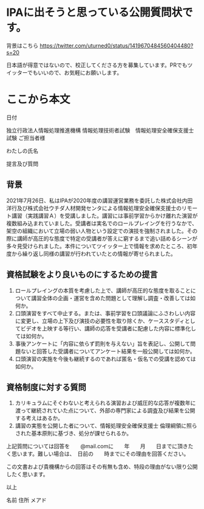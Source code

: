 # IPAに出そうと思っている公開質問状です。

背景はこちら https://twitter.com/uturned0/status/1419670484560404480?s=20

日本語が得意ではないので、校正してくださる方を募集しています。PRでもツイッターでもいいので、お気軽にお願いします。



# ここから本文


日付

独立行政法人情報処理推進機構
情報処理技術者試験　情報処理安全確保支援士試験
ご担当者様

わたしの氏名

提言及び質問

## 背景
2021年7月26日、私はIPAが2020年度の講習運営業務を委託した株式会社内田洋行及び株式会社ウチダ人材開発センタによる情報処理安全確保支援士のリモート講習（実践講習Ａ）を受講しました。講習には事前学習からかけ離れた演習が複数組み込まれていました。受講者は実名でのロールプレイングを行うなかで、架空の組織において立場の弱い人物という設定での演技を強制されました。その際に講師が高圧的な態度で特定の受講者が答えに窮するまで追い詰めるシーンが多々見受けられました。本件についてツイッター上で情報を求めたところ、初年度から繰り返し同様の講習が行われていたとの情報が寄せられました。

## 資格試験をより良いものにするための提言
1.	ロールプレイングの本質を考慮した上で、講師が高圧的な態度を取ることについて講習全体の企画・運営を含めた問題として理解し調査・改善しては如何か。
2.	口頭演習をすべて中止する。または、事前学習を口頭議論にふさわしい内容に変更し、立場の上下及び演技の必要性を取り除くか、ケーススタディとしてビデオを上映する等行い、講師の応答を受講者に配慮した内容に標準化しては如何か。
3.	事後アンケートに「内容に依らず罰則を与えない」旨を表記し、公開して問題ないと回答した受講者についてアンケート結果を一般公開しては如何か。
4.	口頭演習の実施を今後も継続するのであれば匿名・仮名での受講を認めては如何か。

## 資格制度に対する質問
1.	カリキュラムにそぐわないと考えられる演習および威圧的な応答が複数年に渡って継続されていた点について、外部の専門家による調査及び結果を公開する考えはあるか。
2.	講習の実態を公開した者について、情報処理安全確保支援士 倫理綱領に照らされた基本原則に基づき、処分が課せられるか。

上記質問については回答を　　@mail.comに　　年　　月　　日までに頂きたく思います。難しい場合は、　日前の　　時までにその理由を回答ください。


この文書および貴機構からの回答はその有無も含め、特段の理由がない限り公開したく思います。

以上

名前
住所
メアド
